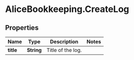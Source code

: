 # AliceBookkeeping.CreateLog

## Properties

Name | Type | Description | Notes
------------ | ------------- | ------------- | -------------
**title** | **String** | Title of the log. | 


